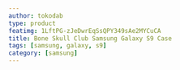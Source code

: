 ```yaml
---
author: tokodab
type: product
featimg: 1LftPG-zJeDwrEqSsQPY349sAe2MYCuCA
title: Bone Skull Club Samsung Galaxy S9 Case
tags: [samsung, galaxy, s9]
category: [samsung]
---
```

